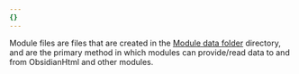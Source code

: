```yaml
---
{}
---
```

   
Module files are files that are created in the [Module data folder](../../../Configurations/Modules/Concepts/Module%20data%20folder.md) directory, and are the primary method in which modules can provide/read data to and from ObsidianHtml and other modules.
